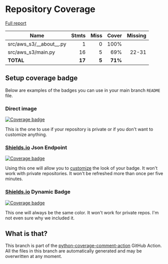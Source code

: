 # Repository Coverage

[Full report](https://htmlpreview.github.io/?https://github.com/andgineer/aws-s3/blob/python-coverage-comment-action-data/htmlcov/index.html)

| Name                         |    Stmts |     Miss |   Cover |   Missing |
|----------------------------- | -------: | -------: | ------: | --------: |
| src/aws\_s3/\_\_about\_\_.py |        1 |        0 |    100% |           |
| src/aws\_s3/main.py          |       16 |        5 |     69% |     22-31 |
|                    **TOTAL** |   **17** |    **5** | **71%** |           |


## Setup coverage badge

Below are examples of the badges you can use in your main branch `README` file.

### Direct image

[![Coverage badge](https://raw.githubusercontent.com/andgineer/aws-s3/python-coverage-comment-action-data/badge.svg)](https://htmlpreview.github.io/?https://github.com/andgineer/aws-s3/blob/python-coverage-comment-action-data/htmlcov/index.html)

This is the one to use if your repository is private or if you don't want to customize anything.

### [Shields.io](https://shields.io) Json Endpoint

[![Coverage badge](https://img.shields.io/endpoint?url=https://raw.githubusercontent.com/andgineer/aws-s3/python-coverage-comment-action-data/endpoint.json)](https://htmlpreview.github.io/?https://github.com/andgineer/aws-s3/blob/python-coverage-comment-action-data/htmlcov/index.html)

Using this one will allow you to [customize](https://shields.io/endpoint) the look of your badge.
It won't work with private repositories. It won't be refreshed more than once per five minutes.

### [Shields.io](https://shields.io) Dynamic Badge

[![Coverage badge](https://img.shields.io/badge/dynamic/json?color=brightgreen&label=coverage&query=%24.message&url=https%3A%2F%2Fraw.githubusercontent.com%2Fandgineer%2Faws-s3%2Fpython-coverage-comment-action-data%2Fendpoint.json)](https://htmlpreview.github.io/?https://github.com/andgineer/aws-s3/blob/python-coverage-comment-action-data/htmlcov/index.html)

This one will always be the same color. It won't work for private repos. I'm not even sure why we included it.

## What is that?

This branch is part of the
[python-coverage-comment-action](https://github.com/marketplace/actions/python-coverage-comment)
GitHub Action. All the files in this branch are automatically generated and may be
overwritten at any moment.